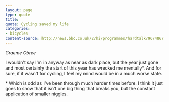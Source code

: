 ```yaml
---
layout: page
type: quote
title: 
quote: Cycling saved my life
categories: 
- bicycles
content-source: http://news.bbc.co.uk/2/hi/programmes/hardtalk/9674867.stm
---
```

*Graeme Obree*

I wouldn't say I'm in anyway as near as dark place, but the year just gone and most certainly the start of this year has wrecked me mentally\*. And for sure, if it wasn't for cycling, I feel my mind would be in a much worse state.

\* Which is odd as I've been through much harder times before. I think it just goes to show that it isn't one big thing that breaks you, but the constant application of smaller niggles.
